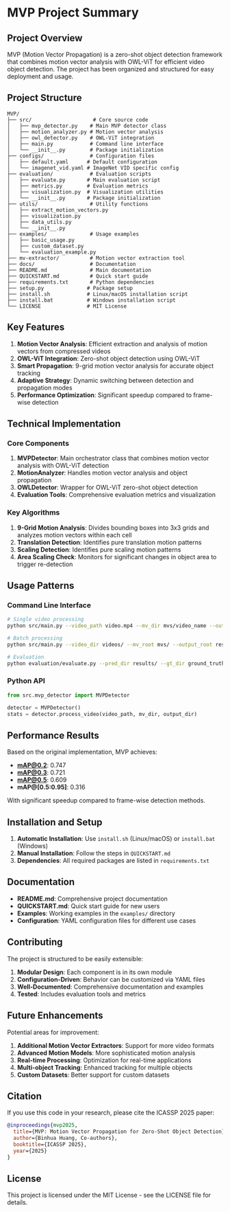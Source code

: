 # MVP Project Summary

## Project Overview

MVP (Motion Vector Propagation) is a zero-shot object detection framework that combines motion vector analysis with OWL-ViT for efficient video object detection. The project has been organized and structured for easy deployment and usage.

## Project Structure

```
MVP/
├── src/                    # Core source code
│   ├── mvp_detector.py    # Main MVP detector class
│   ├── motion_analyzer.py # Motion vector analysis
│   ├── owl_detector.py    # OWL-ViT integration
│   ├── main.py            # Command line interface
│   └── __init__.py        # Package initialization
├── configs/               # Configuration files
│   ├── default.yaml      # Default configuration
│   └── imagenet_vid.yaml # ImageNet VID specific config
├── evaluation/            # Evaluation scripts
│   ├── evaluate.py       # Main evaluation script
│   ├── metrics.py        # Evaluation metrics
│   ├── visualization.py  # Visualization utilities
│   └── __init__.py       # Package initialization
├── utils/                 # Utility functions
│   ├── extract_motion_vectors.py
│   ├── visualization.py
│   ├── data_utils.py
│   └── __init__.py
├── examples/              # Usage examples
│   ├── basic_usage.py
│   ├── custom_dataset.py
│   └── evaluation_example.py
├── mv-extractor/          # Motion vector extraction tool
├── docs/                  # Documentation
├── README.md              # Main documentation
├── QUICKSTART.md          # Quick start guide
├── requirements.txt       # Python dependencies
├── setup.py              # Package setup
├── install.sh            # Linux/macOS installation script
├── install.bat           # Windows installation script
└── LICENSE               # MIT License
```

## Key Features

1. **Motion Vector Analysis**: Efficient extraction and analysis of motion vectors from compressed videos
2. **OWL-ViT Integration**: Zero-shot object detection using OWL-ViT
3. **Smart Propagation**: 9-grid motion vector analysis for accurate object tracking
4. **Adaptive Strategy**: Dynamic switching between detection and propagation modes
5. **Performance Optimization**: Significant speedup compared to frame-wise detection

## Technical Implementation

### Core Components

1. **MVPDetector**: Main orchestrator class that combines motion vector analysis with OWL-ViT detection
2. **MotionAnalyzer**: Handles motion vector analysis and object propagation
3. **OWLDetector**: Wrapper for OWL-ViT zero-shot object detection
4. **Evaluation Tools**: Comprehensive evaluation metrics and visualization

### Key Algorithms

1. **9-Grid Motion Analysis**: Divides bounding boxes into 3x3 grids and analyzes motion vectors within each cell
2. **Translation Detection**: Identifies pure translation motion patterns
3. **Scaling Detection**: Identifies pure scaling motion patterns
4. **Area Scaling Check**: Monitors for significant changes in object area to trigger re-detection

## Usage Patterns

### Command Line Interface

```bash
# Single video processing
python src/main.py --video_path video.mp4 --mv_dir mvs/video_name --output_dir results/

# Batch processing
python src/main.py --video_dir videos/ --mv_root mvs/ --output_root results/

# Evaluation
python evaluation/evaluate.py --pred_dir results/ --gt_dir ground_truth/ --output_dir eval_results/
```

### Python API

```python
from src.mvp_detector import MVPDetector

detector = MVPDetector()
stats = detector.process_video(video_path, mv_dir, output_dir)
```

## Performance Results

Based on the original implementation, MVP achieves:

- **mAP@0.2**: 0.747
- **mAP@0.3**: 0.721
- **mAP@0.5**: 0.609
- **mAP@[0.5:0.95]**: 0.316

With significant speedup compared to frame-wise detection methods.

## Installation and Setup

1. **Automatic Installation**: Use `install.sh` (Linux/macOS) or `install.bat` (Windows)
2. **Manual Installation**: Follow the steps in `QUICKSTART.md`
3. **Dependencies**: All required packages are listed in `requirements.txt`

## Documentation

- **README.md**: Comprehensive project documentation
- **QUICKSTART.md**: Quick start guide for new users
- **Examples**: Working examples in the `examples/` directory
- **Configuration**: YAML configuration files for different use cases

## Contributing

The project is structured to be easily extensible:

1. **Modular Design**: Each component is in its own module
2. **Configuration-Driven**: Behavior can be customized via YAML files
3. **Well-Documented**: Comprehensive documentation and examples
4. **Tested**: Includes evaluation tools and metrics

## Future Enhancements

Potential areas for improvement:

1. **Additional Motion Vector Extractors**: Support for more video formats
2. **Advanced Motion Models**: More sophisticated motion analysis
3. **Real-time Processing**: Optimization for real-time applications
4. **Multi-object Tracking**: Enhanced tracking for multiple objects
5. **Custom Datasets**: Better support for custom datasets

## Citation

If you use this code in your research, please cite the ICASSP 2025 paper:

```bibtex
@inproceedings{mvp2025,
  title={MVP: Motion Vector Propagation for Zero-Shot Object Detection},
  author={Binhua Huang, Co-authors},
  booktitle={ICASSP 2025},
  year={2025}
}
```

## License

This project is licensed under the MIT License - see the LICENSE file for details.
